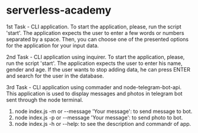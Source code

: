 # serverless-academy

1st Task - CLI application.
To start the application, please, run the script 'start'.
The application expects the user to enter a few words or numbers separated by a space. Then, you can choose one of the presented options for the application for your input data.

2nd Task - CLI application using inquirer.
To start the application, please, run the script 'start'.
The application expects the user to enter his name, gender and age. If the user wants to stop adding data, he can press ENTER and search for the user in the database.

3rd Task - CLI application using commader and node-telegram-bot-api.
This application is used to display messages and photos in telegram bot sent through the node terminal.

1. node index.js -m or --message 'Your message': to send message to bot.
2. node index.js -p or --message 'Your message': to send photo to bot.
3. node index.js -h or --help: to see the description and commandr of app.
